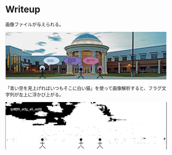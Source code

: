# Writeup

画像ファイルが与えられる。

![](image.png)

「青い空を見上げればいつもそこに白い猫」を使って画像解析すると、フラグ文字列が左上に浮かび上がる。

![](flag.bmp)

<!-- tjctf{l0l_st3g_s0_co0l} -->
